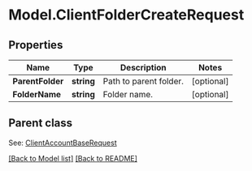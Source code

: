 # Model.ClientFolderCreateRequest
## Properties
Name | Type | Description | Notes
------------ | ------------- | ------------- | -------------
**ParentFolder** | **string** | Path to parent folder.              | [optional] 
**FolderName** | **string** | Folder name.              | [optional] 

## Parent class

See: [ClientAccountBaseRequest](ClientAccountBaseRequest.md)

[[Back to Model list]](Models.doc) [[Back to README]](README.md)


